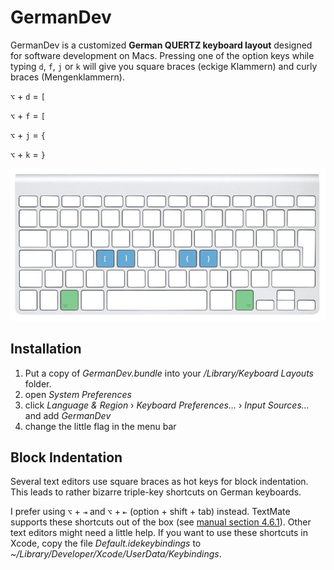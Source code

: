 # GermanDev

GermanDev is a customized **German QUERTZ keyboard layout** designed for software development on Macs. Pressing one of the option keys while typing `d`, `f`, `j` or `k` will give you square braces (eckige Klammern) and curly braces (Mengenklammern).

`⌥` + `d` = `[`

`⌥` + `f` = `[`

`⌥` + `j` = `{`

`⌥` + `k` = `}`

![Alt text](/howto.jpg?raw=true "GermanDev difference")

## Installation
1. Put a copy of _GermanDev.bundle_ into your _/Library/Keyboard Layouts_ folder.
2. open _System Preferences_
3. click _Language & Region_ › _Keyboard Preferences..._ › _Input Sources..._ and add _GermanDev_
4. change the little flag in the menu bar

## Block Indentation
Several text editors use square braces as hot keys for block indentation. This leads to rather bizarre triple-key shortcuts on German keyboards.

I prefer using `⌥` + `⇥`  and `⌥` + `⇤` (option + shift + tab) instead. TextMate supports these shortcuts out of the box (see [manual section 4.6.1](http://manual.macromates.com/en/working_with_text)). Other text editors might need a little help. If you want to use these shortcuts in Xcode, copy the file _Default.idekeybindings_ to _~/Library/Developer/Xcode/UserData/Keybindings_.

